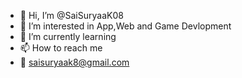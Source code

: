 - 👋 Hi, I’m @SaiSuryaaK08
- 👀 I’m interested in App,Web and Game Devlopment
- 🌱 I’m currently learning
- 📫 How to reach me 
- 📧 saisuryaak8@gmail.com

<!---
SaiSuryaaK08/SaiSuryaaK08 is a ✨ special ✨ repository because its `README.md` (this file) appears on your GitHub profile.
You can click the Preview link to take a look at your changes.
--->
